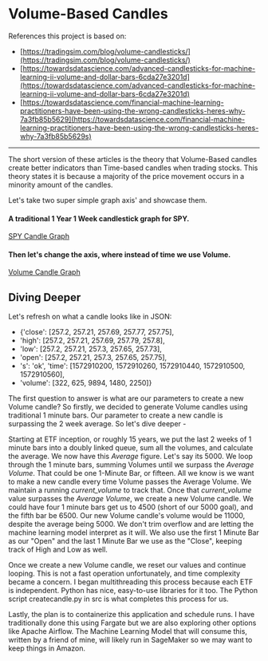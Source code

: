 # Volume-Based Candles

References this project is based on: 
* [https://tradingsim.com/blog/volume-candlesticks/](https://tradingsim.com/blog/volume-candlesticks/)
* [https://towardsdatascience.com/advanced-candlesticks-for-machine-learning-ii-volume-and-dollar-bars-6cda27e3201d](https://towardsdatascience.com/advanced-candlesticks-for-machine-learning-ii-volume-and-dollar-bars-6cda27e3201d)
* [https://towardsdatascience.com/financial-machine-learning-practitioners-have-been-using-the-wrong-candlesticks-heres-why-7a3fb85b5629](https://towardsdatascience.com/financial-machine-learning-practitioners-have-been-using-the-wrong-candlesticks-heres-why-7a3fb85b5629s)



----

The short version of these articles is the theory that Volume-Based candles create better indicators than Time-based candles when trading stocks. This theory states it is because a majority of the price movement occurs in a minority amount of the candles. 

Let's take two super simple graph axis' and showcase them. 

#### A traditional 1 Year 1 Week candlestick graph for SPY.
[SPY Candle Graph](https://i.imgur.com/aQrQr6R.png)


#### Then let's change the axis, where instead of time we use Volume. 
[Volume Candle Graph](https://i.imgur.com/owi2UYh.png)


## Diving Deeper
Let's refresh on what a candle looks like in JSON:
* {'close': [257.2, 257.21, 257.69, 257.77, 257.75], 
* 'high': [257.2, 257.21, 257.69, 257.79, 257.8], 
* 'low': [257.2, 257.21, 257.3, 257.65, 257.73], 
* 'open': [257.2, 257.21, 257.3, 257.65, 257.75], 
* 's': 'ok', 'time': [1572910200, 1572910260, 1572910440, 1572910500, 1572910560], 
* 'volume': [322, 625, 9894, 1480, 2250]}

The first question to answer is what are our parameters to create a new Volume candle? So firstly, we decided to generate Volume candles using traditional 1 minute bars. Our parameter to create a new candle is surpassing the 2 week average. So let's dive deeper - 

Starting at ETF inception, or roughly 15 years, we put the last 2 weeks of 1 minute bars into a doubly linked queue, sum all the volumes, and calculate the average. We now have this *Average* figure. Let's say its 5000. We loop through the 1 minute bars, summing Volumes until we surpass the *Average Volume*. That could be one 1-Minute Bar, or fifteen. All we know is we want to make a new candle every time Volume passes the Average Volume.  We maintain a running *current_volume* to track that. Once that *current_volume* value surpasses the *Average Volume*, we create a new Volume candle. We could have four 1 minute bars get us to 4500 (short of our 5000 goal), and the fifth bar be 6500. Our new Volume candle's volume would be 11000, despite the average being 5000. We don't trim overflow and are letting the machine learning model interpret as it will. We also use the first 1 Minute Bar as our "Open" and the last 1 Minute Bar we use as the "Close", keeping track of High and Low as well. 

Once we create a new Volume candle, we reset our values and continue looping. This is not a fast operation unfortunately, and time complexity became a concern. I began multithreading this process because each ETF is independent. Python has nice, easy-to-use libraries for it too. The Python script createcandle.py in src is what completes this process for us. 

Lastly, the plan is to containerize this application and schedule runs. I have traditionally done this using Fargate but we are also exploring other options like Apache Airflow. The Machine Learning Model that will consume this, written by a friend of mine, will likely run in SageMaker so we may want to keep things in Amazon.
